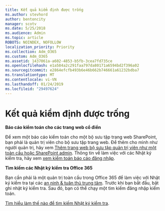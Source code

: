 ```yaml
---
title: Kết quả kiểm định được trống
ms.author: stevhord
author: bentoncity
manager: scotv
ms.date: 5/25/2018
ms.audience: Admin
ms.topic: article
ROBOTS: NOINDEX, NOFOLLOW
localization_priority: Priority
ms.collection: Adm_O365
ms.custom: Adm_O365
ms.assetid: 1437061a-a602-4853-b5fb-3cea7fd735ce
ms.openlocfilehash: e1a584a2c291faa797da80171a6594bd2f396a02
ms.sourcegitcommit: e2864efcfb493b6e46b662b746661a61232bdba7
ms.translationtype: MT
ms.contentlocale: vi-VN
ms.lasthandoff: 01/24/2019
ms.locfileid: "29497624"
---
```

# <a name="auditing-results-are-blank"></a>Kết quả kiểm định được trống

 **Báo cáo kiểm toán cho các trang web cổ điển**
  
Để xem một báo cáo kiểm toán cho một bộ sưu tập trang web SharePoint, bạn phải là quản trị viên cho bộ sưu tập trang web. Để thêm cho mình như người quản trị, hãy xem [Thêm trang web bộ sưu tập quản trị viên như một toàn cầu hoặc SharePoint admin](https://go.microsoft.com/fwlink/?linkid=869390). Thông tin về làm việc với các Nhật ký kiểm tra, hãy xem [xem kiểm toán báo cáo đăng nhập](https://go.microsoft.com/fwlink/?linkid=395237). 
  
 **Tìm kiếm các Nhật ký kiểm tra Office 365**
  
Bạn cần phải là một quản trị toàn cầu trong Office 365 để làm việc với Nhật ký kiểm tra tại các [an ninh &amp; tuân thủ trung tâm](https://protection.office.com). Trước khi bạn bắt đầu, bật ghi nhật ký kiểm tra. Sau đó, bạn có thể chạy một tìm kiếm đăng nhập kiểm toán. 
  
[Tìm hiểu làm thế nào để tìm kiếm Nhật ký kiểm tra](https://go.microsoft.com/fwlink/?linkid=708432).
  

